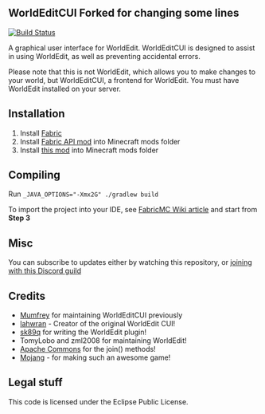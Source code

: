WorldEditCUI Forked for changing some lines
------------

[![Build Status](https://travis-ci.org/mikroskeem/WorldEditCUI.svg?branch=master)](https://travis-ci.org/mikroskeem/WorldEditCUI)

A graphical user interface for WorldEdit. WorldEditCUI is designed 
to assist in using WorldEdit, as well as preventing accidental errors.

Please note that this is not WorldEdit, which allows you to make changes
to your world, but WorldEditCUI, a frontend for WorldEdit. You must have
WorldEdit installed on your server.
 
Installation
------------

1. Install [Fabric](https://fabricmc.net/use)
2. Install [Fabric API mod](https://minecraft.curseforge.com/projects/fabric) into Minecraft mods folder
3. Install [this mod](https://github.com/mikroskeem/WorldEditCUI/releases) into Minecraft mods folder


Compiling
---------

Run `_JAVA_OPTIONS="-Xmx2G" ./gradlew build`

To import the project into your IDE, see [FabricMC Wiki article](http://fabricmc.net/wiki/tutorial:setup) and start from **Step 3**

Misc
----

You can subscribe to updates either by watching this repository, or [joining with this Discord guild](https://discord.gg/KqqdgE7)

Credits
-------

 * [Mumfrey](https://github.com/Mumfrey) for maintaining WorldEditCUI previously
 * [lahwran](https://github.com/lahwran) - Creator of the original WorldEdit CUI!
 * [sk89q](http://sk89q.com) for writing the WorldEdit plugin!
 * TomyLobo and zml2008 for maintaining WorldEdit!
 * [Apache Commons](http://commons.apache.org/) for the join() methods!
 * [Mojang](http://mojang.com) - for making such an awesome game!


Legal stuff
-----------

This code is licensed under the Eclipse Public License. 
